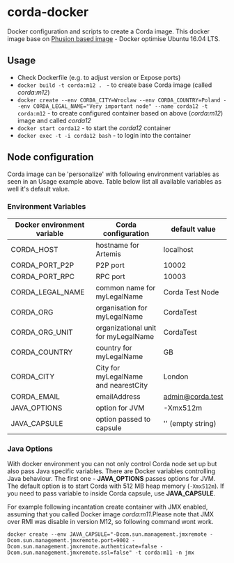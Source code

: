 # corda-docker
Docker configuration and scripts to create a Corda image. This docker image base on [Phusion based image](https://github.com/phusion/baseimage-docker) - Docker optimise Ubuntu 16.04 LTS.


## Usage

* Check Dockerfile (e.g. to adjust version or Expose ports)
* `docker build -t corda:m12 . ` - to create base Corda image (called _corda:m12_)
* `docker create --env CORDA_CITY=Wroclaw --env CORDA_COUNTRY=Poland --env CORDA_LEGAL_NAME="Very important node" --name corda12 -t corda:m12` - to create configured container based on above (_corda:m12_) image and called _corda12_
* `docker start corda12` - to start the _corda12_ container
* `docker exec -t -i corda12 bash` - to login into the container


## Node configuration
Corda image can be 'personalize' with following environment variables as seen in an Usage example above. Table below list all available variables as well it's default value.


### Environment Variables

Docker environment variable | Corda configuration | default value
--- | --- | ---
CORDA_HOST | hostname for Artemis |  localhost
CORDA_PORT_P2P | P2P port |10002
CORDA_PORT_RPC | RPC port |10003
CORDA_LEGAL_NAME | common name for myLegalName| Corda Test Node
CORDA_ORG | organisation  for myLegalName | CordaTest
CORDA_ORG_UNIT | organizational unit for myLegalName | CordaTest
CORDA_COUNTRY | country for myLegalName | GB
CORDA_CITY | City for myLegalName and nearestCity | London
CORDA_EMAIL | emailAddress | admin@corda.test
JAVA_OPTIONS | option for JVM | -Xmx512m
JAVA_CAPSULE | option passed to capsule | '' (empty string)

### Java Options

With docker environment you can not only control Corda node set up but also pass Java specific variables. There are Docker variables controlling Java behaviour. The first one - **JAVA_OPTIONS** passes options for JVM. The default option is to start Corda with 512 MB heap memory (`-Xmx512m`). If you need to pass variable to inside Corda capsule, use **JAVA_CAPSULE**.

For example following incantation create container with JMX enabled, assuming that you called Docker image _corda:m11_.Please note that JMX over RMI was disable in version M12, so following command wont work.

```docker create --env JAVA_CAPSULE="-Dcom.sun.management.jmxremote -Dcom.sun.management.jmxremote.port=9002 -Dcom.sun.management.jmxremote.authenticate=false -Dcom.sun.management.jmxremote.ssl=false" -t corda:m11 -n jmx```
